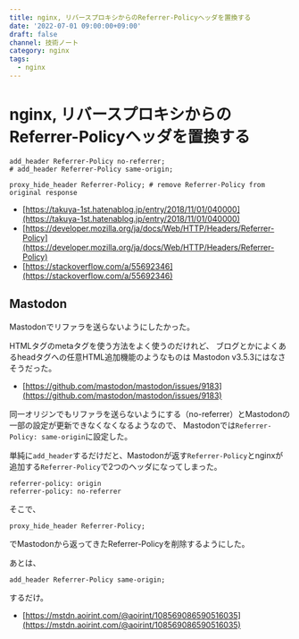 ```yaml
---
title: nginx, リバースプロキシからのReferrer-Policyヘッダを置換する
date: '2022-07-01 09:00:00+09:00'
draft: false
channel: 技術ノート
category: nginx
tags:
  - nginx
---
```

# nginx, リバースプロキシからのReferrer-Policyヘッダを置換する

```nginx
add_header Referrer-Policy no-referrer;
# add_header Referrer-Policy same-origin;

proxy_hide_header Referrer-Policy; # remove Referrer-Policy from original response
```

- [https://takuya-1st.hatenablog.jp/entry/2018/11/01/040000](https://takuya-1st.hatenablog.jp/entry/2018/11/01/040000)
- [https://developer.mozilla.org/ja/docs/Web/HTTP/Headers/Referrer-Policy](https://developer.mozilla.org/ja/docs/Web/HTTP/Headers/Referrer-Policy)
- [https://stackoverflow.com/a/55692346](https://stackoverflow.com/a/55692346)

## Mastodon

Mastodonでリファラを送らないようにしたかった。

HTMLタグのmetaタグを使う方法をよく使うのだけれど、
ブログとかによくあるheadタグへの任意HTML追加機能のようなものは
Mastodon v3.5.3にはなさそうだった。

- [https://github.com/mastodon/mastodon/issues/9183](https://github.com/mastodon/mastodon/issues/9183)

同一オリジンでもリファラを送らないようにする（no-referrer）とMastodonの一部の設定が更新できなくなくなるようなので、
Mastodonでは`Referrer-Policy: same-origin`に設定した。

単純に`add_header`するだけだと、Mastodonが返す`Referrer-Policy`とnginxが追加する`Referrer-Policy`で2つのヘッダになってしまった。

```
referrer-policy: origin
referrer-policy: no-referrer
```

そこで、

```nginx
proxy_hide_header Referrer-Policy;
```

でMastodonから返ってきたReferrer-Policyを削除するようにした。

あとは、

```nginx
add_header Referrer-Policy same-origin;
```

するだけ。

- [https://mstdn.aoirint.com/@aoirint/108569086590516035](https://mstdn.aoirint.com/@aoirint/108569086590516035)
